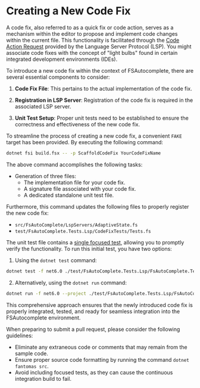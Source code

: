# Creating a New Code Fix

A code fix, also referred to as a quick fix or code action, serves as a mechanism within the editor to propose and implement code changes within the current file. 
This functionality is facilitated through the [Code Action Request](https://microsoft.github.io/language-server-protocol/specifications/lsp/3.17/specification/#textDocument_codeAction) provided by the Language Server Protocol (LSP). 
You might associate code fixes with the concept of "light bulbs" found in certain integrated development environments (IDEs).

To introduce a new code fix within the context of FSAutocomplete, there are several essential components to consider:

1. **Code Fix File**: This pertains to the actual implementation of the code fix.

2. **Registration in LSP Server**: Registration of the code fix is required in the associated LSP server.

3. **Unit Test Setup**: Proper unit tests need to be established to ensure the correctness and effectiveness of the new code fix.

To streamline the process of creating a new code fix, a convenient `FAKE` target has been provided. By executing the following command:

```bash
dotnet fsi build.fsx -- -p ScaffoldCodeFix YourCodeFixName
```

The above command accomplishes the following tasks:

- Generation of three files:
  - The implementation file for your code fix.
  - A signature file associated with your code fix.
  - A dedicated standalone unit test file.

Furthermore, this command updates the following files to properly register the new code fix:

- `src/FsAutoComplete/LspServers/AdaptiveState.fs`
- `test/FsAutoComplete.Tests.Lsp/CodeFixTests/Tests.fs`

The unit test file contains a [single focused test](https://github.com/haf/expecto#focusing-tests), allowing you to promptly verify the functionality. To run this initial test, you have two options:

1. Using the `dotnet test` command:
 ```bash
dotnet test -f net6.0 ./test/FsAutoComplete.Tests.Lsp/FsAutoComplete.Tests.Lsp.fsproj
 ```

2. Alternatively, using the `dotnet run` command:
 ```bash
dotnet run -f net6.0 --project ./test/FsAutoComplete.Tests.Lsp/FsAutoComplete.Tests.Lsp.fsproj
 ```

This comprehensive approach ensures that the newly introduced code fix is properly integrated, tested, and ready for seamless integration into the FSAutocomplete environment.

When preparing to submit a pull request, please consider the following guidelines:

- Eliminate any extraneous code or comments that may remain from the sample code.
- Ensure proper source code formatting by running the command `dotnet fantomas src`. 
- Avoid including focused tests, as they can cause the continuous integration build to fail.
